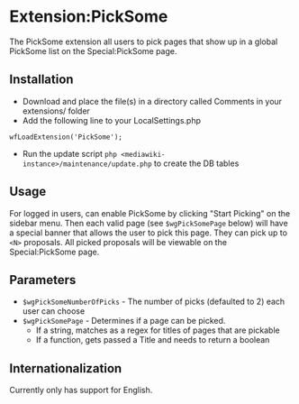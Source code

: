 # Extension:PickSome

The PickSome extension all users to pick pages that show up in a global
PickSome list on the Special:PickSome page.

## Installation

* Download and place the file(s) in a directory called Comments in your extensions/ folder
* Add the following line to your LocalSettings.php
```
wfLoadExtension('PickSome');
```
* Run the update script `php <mediawiki-instance>/maintenance/update.php` to create the DB tables

## Usage

For logged in users, can enable PickSome by clicking "Start Picking" on the
sidebar menu.  Then each valid page (see `$wgPickSomePage` below) will have
a special banner that allows the user to pick this page.  They can pick up to
`<N>` proposals.  All picked proposals will be viewable on the Special:PickSome page.

## Parameters

* `$wgPickSomeNumberOfPicks` - The number of picks (defaulted to 2) each user can choose
* `$wgPickSomePage` - Determines if a page can be picked.
  * If a string, matches as a regex for titles of pages that are pickable
  * If a function, gets passed a Title and needs to return a boolean

## Internationalization

Currently only has support for English.
